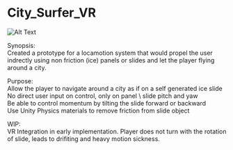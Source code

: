 # City_Surfer_VR

![Alt Text](https://github.com/WCram/City_Surfer_VR/blob/master/City_Surfer.gif)

Synopsis:\
Created a prototype for a locamotion system that would propel the user indrectly using non friction (ice) panels or slides and let the player flying around a city. 

Purpose:\
Allow the player to navigate around a city as if on a self generated ice slide\
No direct user input on control, only on panel \ slide pitch and yaw\
Be able to control momentum by tilting the slide forward or backward\
Use Unity Physics materials to remove friction from slide object

WIP:\
VR Integration in early implementation. Player does not turn with the rotation of slide, leads to drifiting and heavy motion sickness.
